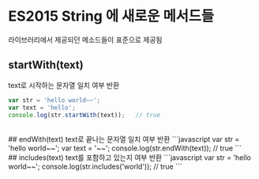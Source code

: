 # ES2015 String 에 새로운 메서드들
라이브러리에서 제공되던 메소드들이 표준으로 제공됨
<br>
## startWith(text)
text로 시작하는 문자열 일치 여부 반환
```javascript
var str = 'hello world~~';
var text = 'hello';
console.log(str.startWith(text));   // true
```
<br>
## endWith(text)
text로 끝나는 문자열 일치 여부 반환
```javascript
var str = 'hello world~~';
var text = '~~';
console.log(str.endWith(text));		// true
```
<br>
## includes(text)
text를 포함하고 있는지 여부 반환
```javascript
var str = 'hello world~~';
console.log(str.includes('world')); // true
```